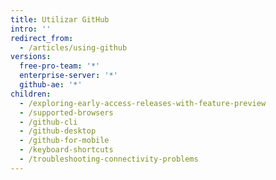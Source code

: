 ```yaml
---
title: Utilizar GitHub
intro: ''
redirect_from:
  - /articles/using-github
versions:
  free-pro-team: '*'
  enterprise-server: '*'
  github-ae: '*'
children:
  - /exploring-early-access-releases-with-feature-preview
  - /supported-browsers
  - /github-cli
  - /github-desktop
  - /github-for-mobile
  - /keyboard-shortcuts
  - /troubleshooting-connectivity-problems
---
```


